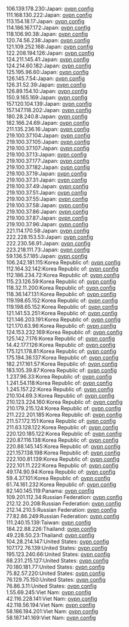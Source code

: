 106.139.178.230:Japan: [ovpn config](vpn/106_139_178_230.ovpn)  
111.168.130.222:Japan: [ovpn config](vpn/111_168_130_222.ovpn)  
113.154.18.17:Japan: [ovpn config](vpn/113_154_18_17.ovpn)  
114.186.167.172:Japan: [ovpn config](vpn/114_186_167_172.ovpn)  
118.106.90.38:Japan: [ovpn config](vpn/118_106_90_38.ovpn)  
120.74.56.238:Japan: [ovpn config](vpn/120_74_56_238.ovpn)  
121.109.252.168:Japan: [ovpn config](vpn/121_109_252_168.ovpn)  
122.208.194.126:Japan: [ovpn config](vpn/122_208_194_126.ovpn)  
124.211.145.41:Japan: [ovpn config](vpn/124_211_145_41.ovpn)  
124.214.60.182:Japan: [ovpn config](vpn/124_214_60_182.ovpn)  
125.195.96.60:Japan: [ovpn config](vpn/125_195_96_60.ovpn)  
126.145.7.54:Japan: [ovpn config](vpn/126_145_7_54.ovpn)  
126.31.52.39:Japan: [ovpn config](vpn/126_31_52_39.ovpn)  
126.89.154.10:Japan: [ovpn config](vpn/126_89_154_10.ovpn)  
150.9.165.169:Japan: [ovpn config](vpn/150_9_165_169.ovpn)  
157.120.104.139:Japan: [ovpn config](vpn/157_120_104_139.ovpn)  
157.147.118.202:Japan: [ovpn config](vpn/157_147_118_202.ovpn)  
180.28.240.8:Japan: [ovpn config](vpn/180_28_240_8.ovpn)  
182.166.24.69:Japan: [ovpn config](vpn/182_166_24_69.ovpn)  
211.135.236.16:Japan: [ovpn config](vpn/211_135_236_16.ovpn)  
219.100.37.104:Japan: [ovpn config](vpn/219_100_37_104.ovpn)  
219.100.37.105:Japan: [ovpn config](vpn/219_100_37_105.ovpn)  
219.100.37.107:Japan: [ovpn config](vpn/219_100_37_107.ovpn)  
219.100.37.13:Japan: [ovpn config](vpn/219_100_37_13.ovpn)  
219.100.37.177:Japan: [ovpn config](vpn/219_100_37_177.ovpn)  
219.100.37.182:Japan: [ovpn config](vpn/219_100_37_182.ovpn)  
219.100.37.19:Japan: [ovpn config](vpn/219_100_37_19.ovpn)  
219.100.37.31:Japan: [ovpn config](vpn/219_100_37_31.ovpn)  
219.100.37.49:Japan: [ovpn config](vpn/219_100_37_49.ovpn)  
219.100.37.51:Japan: [ovpn config](vpn/219_100_37_51.ovpn)  
219.100.37.55:Japan: [ovpn config](vpn/219_100_37_55.ovpn)  
219.100.37.58:Japan: [ovpn config](vpn/219_100_37_58.ovpn)  
219.100.37.86:Japan: [ovpn config](vpn/219_100_37_86.ovpn)  
219.100.37.87:Japan: [ovpn config](vpn/219_100_37_87.ovpn)  
219.100.37.96:Japan: [ovpn config](vpn/219_100_37_96.ovpn)  
221.114.170.58:Japan: [ovpn config](vpn/221_114_170_58.ovpn)  
222.228.153.53:Japan: [ovpn config](vpn/222_228_153_53.ovpn)  
222.230.56.91:Japan: [ovpn config](vpn/222_230_56_91.ovpn)  
223.218.111.73:Japan: [ovpn config](vpn/223_218_111_73.ovpn)  
59.136.57.185:Japan: [ovpn config](vpn/59_136_57_185.ovpn)  
106.242.181.115:Korea Republic of: [ovpn config](vpn/106_242_181_115.ovpn)  
112.164.32.142:Korea Republic of: [ovpn config](vpn/112_164_32_142.ovpn)  
112.186.234.72:Korea Republic of: [ovpn config](vpn/112_186_234_72.ovpn)  
115.23.126.59:Korea Republic of: [ovpn config](vpn/115_23_126_59.ovpn)  
118.32.11.200:Korea Republic of: [ovpn config](vpn/118_32_11_200.ovpn)  
118.36.147.131:Korea Republic of: [ovpn config](vpn/118_36_147_131.ovpn)  
119.198.65.152:Korea Republic of: [ovpn config](vpn/119_198_65_152.ovpn)  
119.198.65.152:Korea Republic of: [ovpn config](vpn/119_198_65_152.ovpn)  
121.141.53.251:Korea Republic of: [ovpn config](vpn/121_141_53_251.ovpn)  
121.146.203.191:Korea Republic of: [ovpn config](vpn/121_146_203_191.ovpn)  
121.170.63.96:Korea Republic of: [ovpn config](vpn/121_170_63_96.ovpn)  
124.153.232.169:Korea Republic of: [ovpn config](vpn/124_153_232_169.ovpn)  
125.142.7.176:Korea Republic of: [ovpn config](vpn/125_142_7_176.ovpn)  
14.42.177.126:Korea Republic of: [ovpn config](vpn/14_42_177_126.ovpn)  
175.121.178.81:Korea Republic of: [ovpn config](vpn/175_121_178_81.ovpn)  
175.194.36.137:Korea Republic of: [ovpn config](vpn/175_194_36_137.ovpn)  
182.217.161.57:Korea Republic of: [ovpn config](vpn/182_217_161_57.ovpn)  
183.105.39.87:Korea Republic of: [ovpn config](vpn/183_105_39_87.ovpn)  
1.237.96.33:Korea Republic of: [ovpn config](vpn/1_237_96_33.ovpn)  
1.241.54.118:Korea Republic of: [ovpn config](vpn/1_241_54_118.ovpn)  
1.245.157.22:Korea Republic of: [ovpn config](vpn/1_245_157_22.ovpn)  
210.104.69.3:Korea Republic of: [ovpn config](vpn/210_104_69_3.ovpn)  
210.123.224.160:Korea Republic of: [ovpn config](vpn/210_123_224_160.ovpn)  
210.179.215.124:Korea Republic of: [ovpn config](vpn/210_179_215_124.ovpn)  
211.222.201.185:Korea Republic of: [ovpn config](vpn/211_222_201_185.ovpn)  
211.57.172.151:Korea Republic of: [ovpn config](vpn/211_57_172_151.ovpn)  
211.63.128.122:Korea Republic of: [ovpn config](vpn/211_63_128_122.ovpn)  
220.120.185.122:Korea Republic of: [ovpn config](vpn/220_120_185_122.ovpn)  
220.87.116.138:Korea Republic of: [ovpn config](vpn/220_87_116_138.ovpn)  
220.88.145.145:Korea Republic of: [ovpn config](vpn/220_88_145_145.ovpn)  
221.157.138.198:Korea Republic of: [ovpn config](vpn/221_157_138_198.ovpn)  
222.100.81.139:Korea Republic of: [ovpn config](vpn/222_100_81_139.ovpn)  
222.101.11.222:Korea Republic of: [ovpn config](vpn/222_101_11_222.ovpn)  
49.174.90.94:Korea Republic of: [ovpn config](vpn/49_174_90_94.ovpn)  
59.4.37.101:Korea Republic of: [ovpn config](vpn/59_4_37_101.ovpn)  
61.74.161.232:Korea Republic of: [ovpn config](vpn/61_74_161_232.ovpn)  
82.140.145.119:Panama: [ovpn config](vpn/82_140_145_119.ovpn)  
109.201.112.34:Russian Federation: [ovpn config](vpn/109_201_112_34.ovpn)  
212.12.20.208:Russian Federation: [ovpn config](vpn/212_12_20_208.ovpn)  
212.14.210.5:Russian Federation: [ovpn config](vpn/212_14_210_5.ovpn)  
77.82.86.249:Russian Federation: [ovpn config](vpn/77_82_86_249.ovpn)  
111.240.15.139:Taiwan: [ovpn config](vpn/111_240_15_139.ovpn)  
184.22.88.226:Thailand: [ovpn config](vpn/184_22_88_226.ovpn)  
49.228.50.23:Thailand: [ovpn config](vpn/49_228_50_23.ovpn)  
104.28.214.147:United States: [ovpn config](vpn/104_28_214_147.ovpn)  
107.172.76.139:United States: [ovpn config](vpn/107_172_76_139.ovpn)  
195.123.240.66:United States: [ovpn config](vpn/195_123_240_66.ovpn)  
68.231.215.127:United States: [ovpn config](vpn/68_231_215_127.ovpn)  
70.180.181.77:United States: [ovpn config](vpn/70_180_181_77.ovpn)  
75.82.57.220:United States: [ovpn config](vpn/75_82_57_220.ovpn)  
76.129.75.150:United States: [ovpn config](vpn/76_129_75_150.ovpn)  
76.86.3.11:United States: [ovpn config](vpn/76_86_3_11.ovpn)  
1.55.69.245:Viet Nam: [ovpn config](vpn/1_55_69_245.ovpn)  
42.116.228.141:Viet Nam: [ovpn config](vpn/42_116_228_141.ovpn)  
42.118.56.194:Viet Nam: [ovpn config](vpn/42_118_56_194.ovpn)  
58.186.194.201:Viet Nam: [ovpn config](vpn/58_186_194_201.ovpn)  
58.187.141.169:Viet Nam: [ovpn config](vpn/58_187_141_169.ovpn)  
